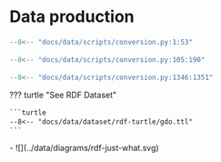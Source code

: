 # Data production

```python title="conversion.py"  linenums="1"
--8<-- "docs/data/scripts/conversion.py:1:53"
```

```python title="conversion.py"  linenums="1"
--8<-- "docs/data/scripts/conversion.py:105:190"
```

```python title="conversion.py"  linenums="1"
--8<-- "docs/data/scripts/conversion.py:1346:1351"
```

??? turtle "See RDF Dataset"

    ```turtle
    --8<-- "docs/data/dataset/rdf-turtle/gdo.ttl"
    ```

<div class="grid cards" markdown>
- ![](../data/diagrams/rdf-just-what.svg)
</div>